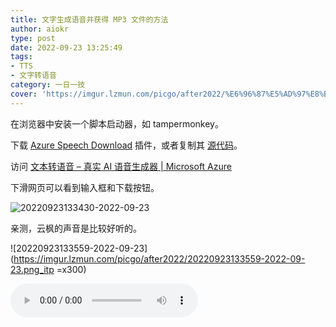 ```yaml
---
title: 文字生成语音并获得 MP3 文件的方法
author: aiokr
type: post
date: 2022-09-23 13:25:49
tags: 
- TTS
- 文字转语音
category: 一日一技
cover: 'https://imgur.lzmun.com/picgo/after2022/%E6%96%87%E5%AD%97%E8%BD%AC%E8%AF%AD%E9%9F%B3%20%E5%A4%B4%E5%9B%BE-2022-10-09.png_itp'
---
```


在浏览器中安装一个脚本启动器，如 tampermonkey。

下载 [Azure Speech Download](https://greasyfork.org/zh-CN/scripts/444347-azure-speech-download) 插件，或者复制其 [源代码](https://greasyfork.org/scripts/444347-azure-speech-download/code/Azure%20Speech%20Download.user.js#bypass=true)。

访问 [文本转语音 – 真实 AI 语音生成器 | Microsoft Azure](https://azure.microsoft.com/zh-cn/products/cognitive-services/text-to-speech/#overview) 

下滑网页可以看到输入框和下载按钮。

![20220923133430-2022-09-23](https://imgur.lzmun.com/picgo/after2022/20220923133430-2022-09-23.png_itp)

亲测，云枫的声音是比较好听的。

![20220923133559-2022-09-23](https://imgur.lzmun.com/picgo/after2022/20220923133559-2022-09-23.png_itp =x300)

<audio controls src="https://imgur.lzmun.com/meida/2022-09-23%2005_54_47.mp3"></audio>